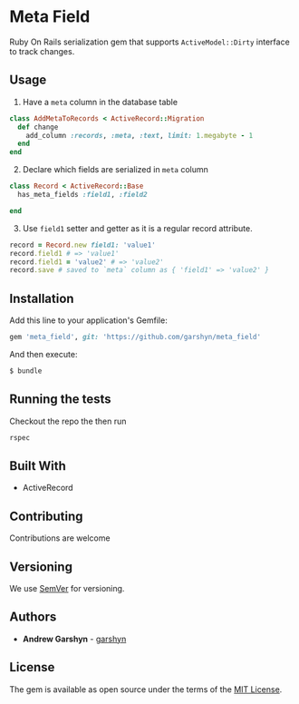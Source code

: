 # Meta Field

Ruby On Rails serialization gem that supports `ActiveModel::Dirty` interface to track changes.

## Usage

1. Have a `meta` column in the database table

```ruby
class AddMetaToRecords < ActiveRecord::Migration
  def change
    add_column :records, :meta, :text, limit: 1.megabyte - 1
  end
end
```


2. Declare which fields are serialized in `meta` column

```ruby
class Record < ActiveRecord::Base
  has_meta_fields :field1, :field2

end
```

3. Use `field1` setter and getter as it is a regular record attribute.

```ruby
record = Record.new field1: 'value1'
record.field1 # => 'value1'
record.field1 = 'value2' # => 'value2'
record.save # saved to `meta` column as { 'field1' => 'value2' }
```

## Installation
Add this line to your application's Gemfile:

```ruby
gem 'meta_field', git: 'https://github.com/garshyn/meta_field'
```

And then execute:
```bash
$ bundle
```

## Running the tests

Checkout the repo the then run

```ruby
rspec
```

## Built With

* ActiveRecord

## Contributing

Contributions are welcome

## Versioning

We use [SemVer](http://semver.org/) for versioning.

## Authors

* **Andrew Garshyn** - [garshyn](https://github.com/garshyn)

<!-- See also the list of [contributors](https://github.com/your/project/contributors) who participated in this project. -->

## License

The gem is available as open source under the terms of the [MIT License](http://opensource.org/licenses/MIT).
